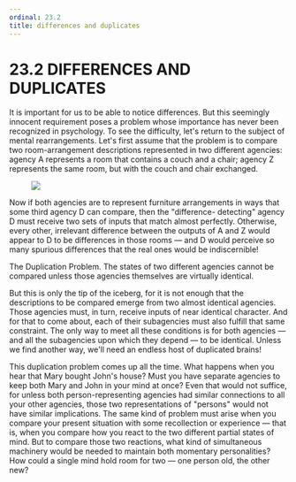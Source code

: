 ```yaml
---
ordinal: 23.2
title: differences and duplicates
---
```


# 23.2 DIFFERENCES AND DUPLICATES

It is important for us to be able to notice differences. But this seemingly innocent requirement poses a problem whose importance has never been recognized in psychology. To see the difficulty, let's return to the subject of mental rearrangements. Let's first assume that the problem is to compare two room-arrangement descriptions represented in two different agencies: agency A represents a room that contains a couch and a chair; agency Z represents the same room, but with the couch and chair exchanged.

<figure><img src="/images/ch23/23-2.png"></img></figure>
Now if both agencies are to represent furniture arrangements in ways that some third agency D can compare, then the "difference- detecting" agency D must receive two sets of inputs that match almost perfectly. Otherwise, every other, irrelevant difference between the outputs of A and Z would appear to D to be differences in those rooms &mdash; and D would perceive so many spurious differences that the real ones would be indiscernible!

The Duplication Problem. The states of two different agencies cannot be compared unless those agencies themselves are virtually identical.

But this is only the tip of the iceberg, for it is not enough that the descriptions to be compared emerge from two almost identical agencies. Those agencies must, in turn, receive inputs of near identical character. And for that to come about, each of their subagencies must also fulfill that same constraint. The only way to meet all these conditions is for both agencies &mdash; and all the subagencies upon which they depend &mdash; to be identical. Unless we find another way, we'll need an endless host of duplicated brains!

This duplication problem comes up all the time. What happens when you hear that Mary bought John's house? Must you have separate agencies to keep both Mary and John in your mind at once? Even that would not suffice, for unless both person-representing agencies had similar connections to all your other agencies, those two representations of "persons" would not have similar implications. The same kind of problem must arise when you compare your present situation with some recollection or experience &mdash; that is, when you compare how you react to the two different partial states of mind. But to compare those two reactions, what kind of simultaneous machinery would be needed to maintain both momentary personalities? How could a single mind hold room for two &mdash; one person old, the other new?
